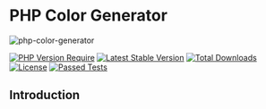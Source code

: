 # PHP Color Generator

<img src="https://banners.beyondco.de/PHP%20Color%20Generator.png?theme=dark&packageManager=composer+require&packageName=binafy%2Fphp-color-generator&pattern=cage&style=style_1&description=Generate+colors+with+PHP&md=1&showWatermark=0&fontSize=100px&images=https%3A%2F%2Fwww.php.net%2Fimages%2Flogos%2Fnew-php-logo.svg" alt="php-color-generator">

[![PHP Version Require](https://img.shields.io/packagist/dependency-v/binafy/php-color-generator/php)](https://packagist.org/packages/binafy/php-color-generator)
[![Latest Stable Version](https://img.shields.io/packagist/v/binafy/php-color-generator.svg?style=flat-square)](https://packagist.org/packages/binafy/php-color-generator)
[![Total Downloads](https://img.shields.io/packagist/dt/binafy/php-color-generator.svg?style=flat-square)](https://packagist.org/packages/binafy/php-color-generator)
[![License](https://img.shields.io/packagist/l/binafy/php-color-generator)](https://packagist.org/packages/binafy/php-color-generator)
[![Passed Tests](https://github.com/binafy/php-color-generator/actions/workflows/tests.yml/badge.svg)](https://github.com/binafy/php-color-generator/actions/workflows/tests.yml)

## Introduction
